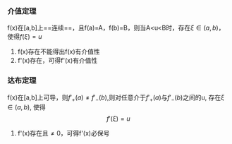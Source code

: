 ### 介值定理

f(x)在\[a,b]上==连续==，且f(a)=A，f(b)=B，则当A<u<B时，存在$\xi\in(a,b)$，使得$f(\xi)=u$

1. f(x)存在不能得出f(x)有介值性
2. f'(x)存在，可得f'(x)有介值性

### 达布定理

f(x)在\[a,b]上可导，则$f'_+(a)\neq f'_-(b)$,则对任意介于$f'_+(a)$与$f'_-(b)$之间的u, 存在$\xi\in(a,b)$, 使得
$$f'(\xi)=u$$
1.  f'(x)存在且$\neq0$，可得f'(x)必保号